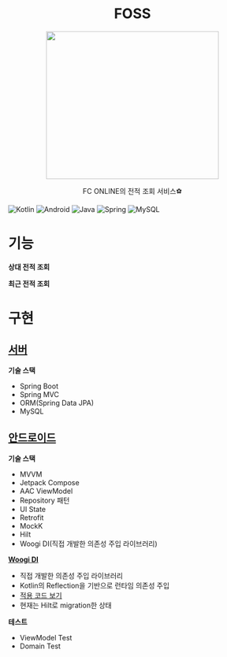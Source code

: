 <h1 align="center">FOSS</h1>
<p align="center"><img align="center" width=350 height=300 src="https://github.com/user-attachments/assets/c3cea430-3564-42da-8d98-d8936ce6589e"> </p>

<p align="center">FC ONLINE의 전적 조회 서비스⚽</p>

![Kotlin](https://img.shields.io/badge/kotlin-%237F52FF.svg?style=for-the-badge&logo=kotlin&logoColor=white)
![Android](https://img.shields.io/badge/Android-3DDC84?style=for-the-badge&logo=android&logoColor=white)
![Java](https://img.shields.io/badge/java-%23ED8B00.svg?style=for-the-badge&logo=openjdk&logoColor=white)
![Spring](https://img.shields.io/badge/spring-%236DB33F.svg?style=for-the-badge&logo=spring&logoColor=white)
![MySQL](https://img.shields.io/badge/mysql-%2300f.svg?style=for-the-badge&logo=mysql&logoColor=white)

# 기능
**상대 전적 조회**

**최근 전적 조회**

# 구현

## [서버](https://github.com/fc-online-stats-searching/foss/tree/server)

**기술 스택**
- Spring Boot
- Spring MVC
- ORM(Spring Data JPA)
- MySQL

## [안드로이드](https://github.com/fc-online-stats-searching/foss/tree/android)

**기술 스택**
- MVVM
- Jetpack Compose
- AAC ViewModel
- Repository 패턴
- UI State
- Retrofit
- MockK
- Hilt
- Woogi DI(직접 개발한 의존성 주입 라이브러리)

**[Woogi DI](https://github.com/boogi-woogi/woogi-di)**
- 직접 개발한 의존성 주입 라이브러리
- Kotlin의 Reflection을 기반으로 런타임 의존성 주입
- [적용 코드 보기](https://github.com/fc-online-stats-searching/foss/tree/oldversion)
- 현재는 Hilt로 migration한 상태
  
**테스트**
- ViewModel Test
- Domain Test
